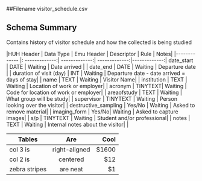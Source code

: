 ##Filename
visitor_schedule.csv

## Schema Summary
Contains history of visitor schedule and how the collected is being studied

|HUH Header  | Data Type | Emu Header |  Descriptor | Rule | Notes|
|------------- |: -------------:| -------------:| -------------:|-------------:|
date_start | DATE | Waiting | Date arrived | |
date_end  | DATE | Waiting | Departure date | |
duration of visit (day)  | INT | Waiting | Departure date - date arrived = days of stay| |
name  | TEXT | Waiting | Visitor Name| |
institution | TEXT | Waiting | Location of work or employer| |
acronym  | TINYTEXT| Waiting | Code for location of work or employer| |
areaofstudy | TEXT | Waiting | What group will be study| |
supervisor   | TINYTEXT | Waiting | Person looking over the visitor| |
destructive_sampling | Yes/No | Waiting | Asked to remove material| |
imaging_form  | Yes/No| Waiting | Asked to capture images| |
s/p | TINYTEXT | Waiting | Student and/or professional| |
notes  | TEXT | Waiting | Internal notes about the visitor| |





| Tables        | Are           | Cool  |
| ------------- |:-------------:| -----:|
| col 3 is      | right-aligned | $1600 |
| col 2 is      | centered      |   $12 |
| zebra stripes | are neat      |    $1 |
